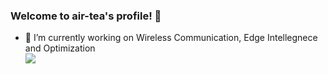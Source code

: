 ### Welcome to air-tea's profile! :ocean:

- 🔭 I’m currently working on Wireless Communication, Edge Intellegnece and Optimization \
![](https://raw.githubusercontent.com/air-tea/air-tea/main/assets/github-contribution-grid-snake.svg)


